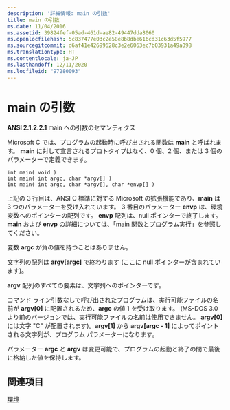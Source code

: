 ```yaml
---
description: '詳細情報: main の引数'
title: main の引数
ms.date: 11/04/2016
ms.assetid: 39824fef-05ad-461d-ae82-49447dda8060
ms.openlocfilehash: 5c837477e03c2e58e8b8dbe616cd31c63d5f5977
ms.sourcegitcommit: d6af41e42699628c3e2e6063ec7b03931a49a098
ms.translationtype: HT
ms.contentlocale: ja-JP
ms.lasthandoff: 12/11/2020
ms.locfileid: "97280093"
---
```

# <a name="arguments-to-main"></a>main の引数

**ANSI 2.1.2.2.1** main への引数のセマンティクス

Microsoft C では、プログラムの起動時に呼び出される関数は **main** と呼ばれます。 **main** に対して宣言されるプロトタイプはなく、0 個、2 個、または 3 個のパラメーターで定義できます。

```
int main( void )
int main( int argc, char *argv[] )
int main( int argc, char *argv[], char *envp[] )
```

上記の 3 行目は、ANSI C 標準に対する Microsoft の拡張機能であり、**main** は 3 つのパラメーターを受け入れています。 3 番目のパラメーター **envp** は、環境変数へのポインターの配列です。 **envp** 配列は、null ポインターで終了します。 **main** および **envp** の詳細については、「[main 関数とプログラム実行](../c-language/main-function-and-program-execution.md)」を参照してください。

変数 **argc** が負の値を持つことはありません。

文字列の配列は **argv[argc]** で終わります (ここに null ポインターが含まれています)。

**argv** 配列のすべての要素は、文字列へのポインターです。

コマンド ライン引数なしで呼び出されたプログラムは、実行可能ファイルの名前が **argv[0]** に配置されるため、**argc** の値 1 を受け取ります。 (MS-DOS 3.0 より前のバージョンでは、実行可能ファイルの名前は使用できません。 **argv[0]** には文字 "C" が配置されます)。**argv[1]** から **argv[argc - 1]** によってポイントされる文字列が、プログラム パラメーターになります。

パラメーター **argc** と **argv** は変更可能で、プログラムの起動と終了の間で最後に格納した値を保持します。

## <a name="see-also"></a>関連項目

[環境](../c-language/environment.md)
